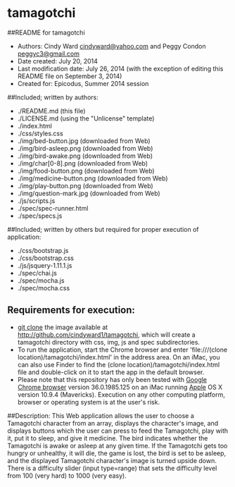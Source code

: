 tamagotchi
====================

##README for tamagotchi

* Authors: Cindy Ward <cindyward@yahoo.com> and Peggy Condon <peggyc3@gmail.com>
* Date created: July 20, 2014
* Last modification date: July 26, 2014 (with the exception of editing this README file on September 3, 2014)
* Created for:  Epicodus, Summer 2014 session

##Included; written by authors:
* ./README.md (this file)
* ./LICENSE.md (using the "Unlicense" template)
* ./index.html
* ./css/styles.css
* ./img/bed-button.jpg (downloaded from Web)
* ./img/bird-asleep.png (downloaded from Web)
* ./img/bird-awake.png (downloaded from Web)
* ./img/char[0-8].png (downloaded from Web)
* ./img/food-button.png (downloaded from Web)
* ./img/medicine-button.png (downloaded from Web)
* ./img/play-button.png (downloaded from Web)
* ./img/question-mark.jpg (downloaded from Web)
* ./js/scripts.js
* ./spec/spec-runner.html
* ./spec/specs.js

##Included; written by others but required for proper execution of application:
* ./css/bootstrap.js
* ./css/bootstrap.css
* ./js/jsquery-1.11.1.js
* ./spec/chai.js
* ./spec/mocha.js
* ./spec/mocha.css

## Requirements for execution:
* [git clone](http://github.com/) the image available at http://github.com/cindyward1/tamagotchi, which will create a tamagotchi directory with css, img, js and spec subdirectories.
* To run the application, start the Chrome browser and enter 'file:///(clone location)/tamagotchi/index.html' in the address area. On an iMac, you can also use Finder to find the (clone location)/tamagotchi/index.html file and double-click on it to start the app in the default browser.
* Please note that this repository has only been tested with [Google Chrome browser](http://www.google.com/intl/en/chrome/browser) version 36.0.1985.125 on an iMac running [Apple](http://www.apple.com) OS X version 10.9.4 (Mavericks). Execution on any other computing platform, browser or operating system is at the user's risk.

##Description:
This Web application allows the user to choose a Tamagotchi character from an array, displays the character's image, and displays buttons which the user can press to feed the Tamagotchi, play with it, put it to sleep, and give it medicine. The bird indicates whether the Tamagotchi is awake or asleep at any given time. If the Tamagotchi gets too hungry or unhealthy, it will die, the game is lost, the bird is set to be asleep, and the displayed Tamagotchi character's image is turned upside down. There is a difficulty slider (input type=range) that sets the difficulty level from 100 (very hard) to 1000 (very easy).
